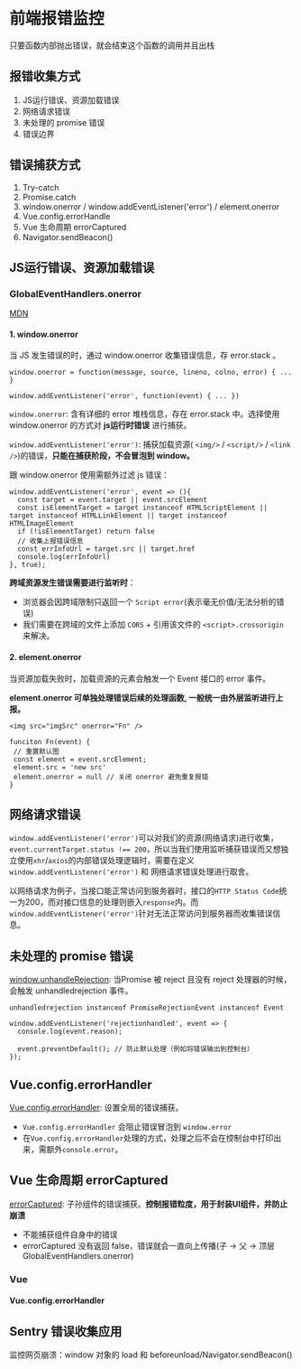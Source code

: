 # 前端报错监控
只要函数内部抛出错误，就会结束这个函数的调用并且出栈

## 报错收集方式
1. JS运行错误、资源加载错误
2. 网络请求错误
3. 未处理的 promise 错误
4. 错误边界

## 错误捕获方式
1. Try-catch
2. Promise.catch
3. window.onerror / window.addEventListener('error') / element.onerror
4. Vue.config.errorHandle
5. Vue 生命周期 errorCaptured
6. Navigator.sendBeacon()
## JS运行错误、资源加载错误
### GlobalEventHandlers.onerror
[MDN](https://developer.mozilla.org/zh-CN/docs/Web/API/GlobalEventHandlers/onerror)

#### 1. window.onerror
当 JS 发生错误的时，通过 window.onerror 收集错误信息，存 error.stack 。
```
window.onerror = function(message, source, lineno, colno, error) { ... }

window.addEventListener('error', function(event) { ... })
```

``window.onerror``: 含有详细的 error 堆栈信息，存在 error.stack 中。选择使用 window.onerror 的方式对 **js运行时错误** 进行捕获。

``window.addEventListener('error')``: 捕获加载资源( ``<img/>`` / ``<script/>`` / ``<link />``)的错误，**只能在捕获阶段，不会冒泡到 window。**

跟 window.onerror 使用需额外过滤 js 错误：
```
window.addEventListener('error', event => (){ 
  const target = event.target || event.srcElement
  const isElementTarget = target instanceof HTMLScriptElement || target instanceof HTMLLinkElement || target instanceof HTMLImageElement
  if (!isElementTarget) return false
  // 收集上报错误信息
  const errInfoUrl = target.src || target.href
  console.log(errInfoUrl)
}, true);
```

**跨域资源发生错误需要进行监听时**：
 - 浏览器会因跨域限制只返回一个 ``Script error``(表示毫无价值/无法分析的错误)
 - 我们需要在跨域的文件上添加 ``CORS`` + 引用该文件的 ``<script>.crossorigin`` 来解决。
#### 2. element.onerror
当资源加载失败时，加载资源的元素会触发一个 Event 接口的 error 事件。

**element.onerror 可单独处理错误后续的处理函数, 一般统一由外层监听进行上报。**
```
<img src="imgSrc" onerror="Fn" />

funciton Fn(event) {
 // 重置默认图
 const element = event.srcElement;
 element.src = 'new src'
 element.onerror = null // 关闭 onerror 避免重复报错
}
```

## 网络请求错误
``window.addEventListener('error')``可以对我们的资源(网络请求)进行收集， ``event.currentTarget.status !== 200``，所以当我们使用监听捕获错误而又想独立使用``xhr``/``axios``的内部错误处理逻辑时，需要在定义 ``window.addEventListener('error')`` 和 网络请求错误处理进行取舍。

以网络请求为例子，当接口能正常访问到服务器时，接口的``HTTP Status Code``统一为200，而对接口信息的处理则嵌入``response``内。而``window.addEventListener('error')``针对无法正常访问到服务器而收集错误信息。

## 未处理的 promise 错误
[window.unhandleRejection](https://developer.mozilla.org/zh-CN/docs/Web/API/Window/unhandledrejection_event): 当Promise 被 reject 且没有 reject 处理器的时候，会触发 unhandledrejection 事件。

``unhandledrejection instanceof PromiseRejectionEvent instanceof Event``

```
window.addEventListener('rejectionhandled', event => {
  console.log(event.reason);

  event.preventDefault(); // 防止默认处理（例如将错误输出到控制台）
});
```
## Vue.config.errorHandler
[Vue.config.errorHandler](https://cn.vuejs.org/v2/api/#errorHandler): 设置全局的错误捕获。

- ``Vue.config.errorHandler`` 会阻止错误冒泡到 ``window.error``
- 在``Vue.config.errorHandler``处理的方式，处理之后不会在控制台中打印出来，需额外``console.error``。

## Vue 生命周期 errorCaptured
[errorCaptured](https://cn.vuejs.org/v2/api/#errorCaptured): 子孙组件的错误捕获。**控制报错粒度，用于封装UI组件，并防止崩溃**
- 不能捕获组件自身中的错误
- errorCaptured 没有返回 false，错误就会一直向上传播(子 -> 父 -> 顶层 GlobalEventHandlers.onerror)

### Vue
#### Vue.config.errorHandler
## Sentry 错误收集应用
监控网页崩溃：window 对象的 load 和 beforeunload/Navigator.sendBeacon()
